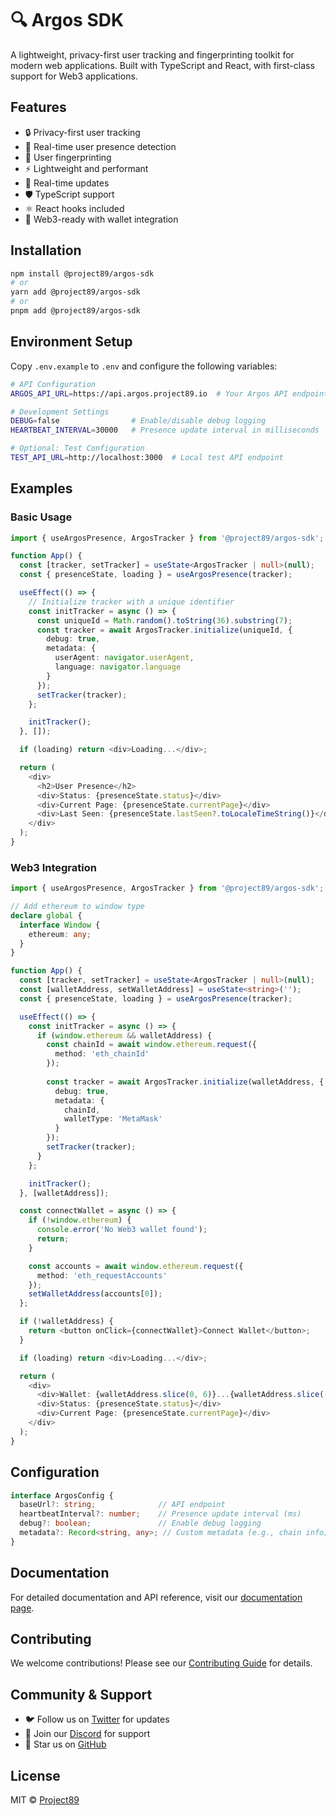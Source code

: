 # 🔍 Argos SDK

A lightweight, privacy-first user tracking and fingerprinting toolkit for modern web applications. Built with TypeScript and React, with first-class support for Web3 applications.

## Features

- 🔒 Privacy-first user tracking
- 👥 Real-time user presence detection
- 🎯 User fingerprinting
- ⚡ Lightweight and performant
- 🔄 Real-time updates
- 🛡️ TypeScript support
- ⚛️ React hooks included
- 💎 Web3-ready with wallet integration

## Installation

```bash
npm install @project89/argos-sdk
# or
yarn add @project89/argos-sdk
# or
pnpm add @project89/argos-sdk
```

## Environment Setup

Copy `.env.example` to `.env` and configure the following variables:

```bash
# API Configuration
ARGOS_API_URL=https://api.argos.project89.io  # Your Argos API endpoint

# Development Settings
DEBUG=false                # Enable/disable debug logging
HEARTBEAT_INTERVAL=30000   # Presence update interval in milliseconds

# Optional: Test Configuration
TEST_API_URL=http://localhost:3000  # Local test API endpoint
```

## Examples

### Basic Usage
```typescript
import { useArgosPresence, ArgosTracker } from '@project89/argos-sdk';

function App() {
  const [tracker, setTracker] = useState<ArgosTracker | null>(null);
  const { presenceState, loading } = useArgosPresence(tracker);

  useEffect(() => {
    // Initialize tracker with a unique identifier
    const initTracker = async () => {
      const uniqueId = Math.random().toString(36).substring(7);
      const tracker = await ArgosTracker.initialize(uniqueId, {
        debug: true,
        metadata: {
          userAgent: navigator.userAgent,
          language: navigator.language
        }
      });
      setTracker(tracker);
    };

    initTracker();
  }, []);

  if (loading) return <div>Loading...</div>;

  return (
    <div>
      <h2>User Presence</h2>
      <div>Status: {presenceState.status}</div>
      <div>Current Page: {presenceState.currentPage}</div>
      <div>Last Seen: {presenceState.lastSeen?.toLocaleTimeString()}</div>
    </div>
  );
}
```

### Web3 Integration
```typescript
import { useArgosPresence, ArgosTracker } from '@project89/argos-sdk';

// Add ethereum to window type
declare global {
  interface Window {
    ethereum: any;
  }
}

function App() {
  const [tracker, setTracker] = useState<ArgosTracker | null>(null);
  const [walletAddress, setWalletAddress] = useState<string>('');
  const { presenceState, loading } = useArgosPresence(tracker);

  useEffect(() => {
    const initTracker = async () => {
      if (window.ethereum && walletAddress) {
        const chainId = await window.ethereum.request({ 
          method: 'eth_chainId' 
        });
        
        const tracker = await ArgosTracker.initialize(walletAddress, {
          debug: true,
          metadata: {
            chainId,
            walletType: 'MetaMask'
          }
        });
        setTracker(tracker);
      }
    };

    initTracker();
  }, [walletAddress]);

  const connectWallet = async () => {
    if (!window.ethereum) {
      console.error('No Web3 wallet found');
      return;
    }

    const accounts = await window.ethereum.request({
      method: 'eth_requestAccounts'
    });
    setWalletAddress(accounts[0]);
  };

  if (!walletAddress) {
    return <button onClick={connectWallet}>Connect Wallet</button>;
  }

  if (loading) return <div>Loading...</div>;

  return (
    <div>
      <div>Wallet: {walletAddress.slice(0, 6)}...{walletAddress.slice(-4)}</div>
      <div>Status: {presenceState.status}</div>
      <div>Current Page: {presenceState.currentPage}</div>
    </div>
  );
}
```

## Configuration

```typescript
interface ArgosConfig {
  baseUrl?: string;              // API endpoint
  heartbeatInterval?: number;    // Presence update interval (ms)
  debug?: boolean;               // Enable debug logging
  metadata?: Record<string, any>; // Custom metadata (e.g., chain info)
}
```

## Documentation

For detailed documentation and API reference, visit our [documentation page](https://github.com/project-89/argos-sdk/docs).

## Contributing

We welcome contributions! Please see our [Contributing Guide](CONTRIBUTING.md) for details.

## Community & Support

- 🐦 Follow us on [Twitter](https://twitter.com/project89) for updates
- 💬 Join our [Discord](https://discord.gg/project89) for support
- 🌟 Star us on [GitHub](https://github.com/project-89/argos-sdk)

## License

MIT © [Project89](LICENSE)